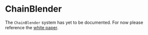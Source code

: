 # ChainBlender

The `ChainBlender` system has yet to be documented. For now please reference the
[white paper](https://github.com/openvcash/papers/blob/master/chainblender.pdf).
